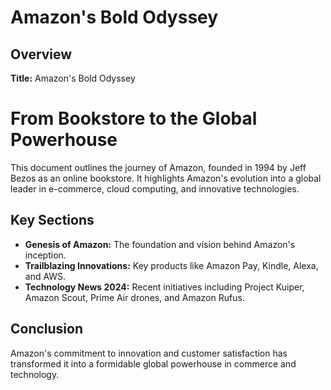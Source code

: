 # Amazon's Bold Odyssey

## Overview

**Title:** Amazon's Bold Odyssey  
# From Bookstore to the Global Powerhouse

This document outlines the journey of Amazon, founded in 1994 by Jeff Bezos as an online bookstore. It highlights Amazon's evolution into a global leader in e-commerce, cloud computing, and innovative technologies.

## Key Sections

- **Genesis of Amazon:** The foundation and vision behind Amazon's inception.
- **Trailblazing Innovations:** Key products like Amazon Pay, Kindle, Alexa, and AWS.
- **Technology News 2024:** Recent initiatives including Project Kuiper, Amazon Scout, Prime Air drones, and Amazon Rufus.

## Conclusion

Amazon's commitment to innovation and customer satisfaction has transformed it into a formidable global powerhouse in commerce and technology.

